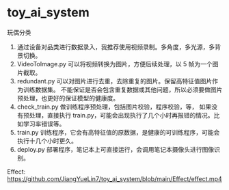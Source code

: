 # toy_ai_system

玩偶分类

1. 通过设备对品类进行数据录入，我推荐使用视频录制。多角度，多光源，多背景切换。
2. VideoToImage.py 可以将视频转换为图片，方便后续处理，以 5 帧为一个图片截取。
3. redundant.py 可以对图片进行去重，去除重复的图片。保留高特征值图片作为训练数据集。
   不能保证是否会包含重复数据或其他问题，所以必须要做图片预处理，也更好的保证模型的健康度。
4. check_train.py 做训练程序预处理，包括图片校验，程序校验，等，
   如果没有预处理，直接执行 train.py，可能会出现执行了几个小时再报错的情况。比如学习率错误等。
5. train.py 训练程序，它会有高特征值的原数据，是健康的可训练程序，可能会执行十几个小时更久。
6. deploy.py 部署程序，笔记本上可直接运行，会调用笔记本摄像头进行图像识别。


Effect:
https://github.com/JiangYueLin7/toy_ai_system/blob/main/Effect/effect.mp4
